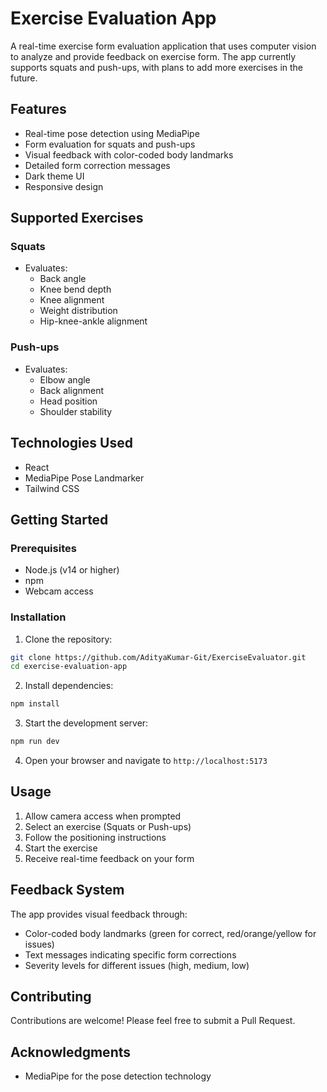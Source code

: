 # Exercise Evaluation App

A real-time exercise form evaluation application that uses computer vision to analyze and provide feedback on exercise form. The app currently supports squats and push-ups, with plans to add more exercises in the future.

## Features

- Real-time pose detection using MediaPipe
- Form evaluation for squats and push-ups
- Visual feedback with color-coded body landmarks
- Detailed form correction messages
- Dark theme UI
- Responsive design

## Supported Exercises

### Squats
- Evaluates:
  - Back angle
  - Knee bend depth
  - Knee alignment
  - Weight distribution
  - Hip-knee-ankle alignment

### Push-ups
- Evaluates:
  - Elbow angle
  - Back alignment
  - Head position
  - Shoulder stability

## Technologies Used

- React
- MediaPipe Pose Landmarker
- Tailwind CSS

## Getting Started

### Prerequisites

- Node.js (v14 or higher)
- npm
- Webcam access

### Installation

1. Clone the repository:
```bash
git clone https://github.com/AdityaKumar-Git/ExerciseEvaluator.git
cd exercise-evaluation-app
```

2. Install dependencies:
```bash
npm install
```

3. Start the development server:
```bash
npm run dev
```

4. Open your browser and navigate to `http://localhost:5173`

## Usage

1. Allow camera access when prompted
2. Select an exercise (Squats or Push-ups)
3. Follow the positioning instructions
4. Start the exercise
5. Receive real-time feedback on your form

## Feedback System

The app provides visual feedback through:
- Color-coded body landmarks (green for correct, red/orange/yellow for issues)
- Text messages indicating specific form corrections
- Severity levels for different issues (high, medium, low)

## Contributing

Contributions are welcome! Please feel free to submit a Pull Request.

## Acknowledgments

- MediaPipe for the pose detection technology
